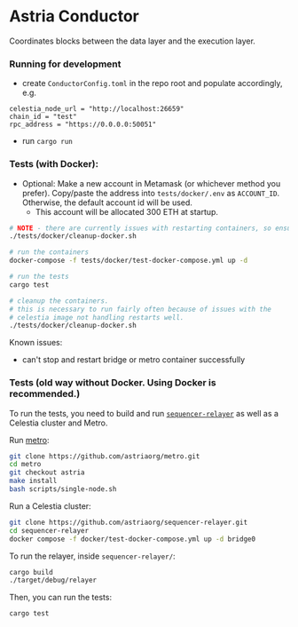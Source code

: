 # Astria Conductor

Coordinates blocks between the data layer and the execution layer.

### Running for development

* create `ConductorConfig.toml` in the repo root and populate accordingly, e.g.

```
celestia_node_url = "http://localhost:26659"
chain_id = "test"
rpc_address = "https://0.0.0.0:50051"
```

* run `cargo run`


### Tests (with Docker):
* Optional: Make a new account in Metamask (or whichever method you prefer). Copy/paste the address into `tests/docker/.env` as `ACCOUNT_ID`. Otherwise, the default account id will be used.
  * This account will be allocated 300 ETH at startup.
```bash
# NOTE - there are currently issues with restarting containers, so ensure we start from a clean slate
./tests/docker/cleanup-docker.sh

# run the containers
docker-compose -f tests/docker/test-docker-compose.yml up -d   

# run the tests
cargo test

# cleanup the containers. 
# this is necessary to run fairly often because of issues with the 
# celestia image not handling restarts well.
./tests/docker/cleanup-docker.sh
```

Known issues:
* can't stop and restart bridge or metro container successfully

### Tests (old way without Docker. Using Docker is recommended.)

To run the tests, you need to build and run [`sequencer-relayer`](https://github.com/astriaorg/sequencer-relayer.git) as well as a Celestia cluster and Metro.

Run [metro](https://github.com/astriaorg/metro.git):
```bash
git clone https://github.com/astriaorg/metro.git
cd metro
git checkout astria
make install
bash scripts/single-node.sh
```

Run a Celestia cluster:
```bash
git clone https://github.com/astriaorg/sequencer-relayer.git
cd sequencer-relayer
docker compose -f docker/test-docker-compose.yml up -d bridge0
```

To run the relayer, inside `sequencer-relayer/`:
```bash
cargo build
./target/debug/relayer
```

Then, you can run the tests:
```bash
cargo test
```
